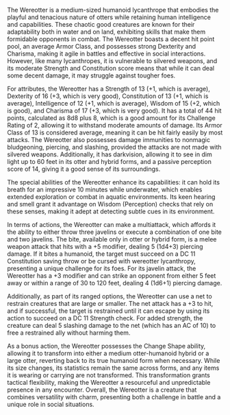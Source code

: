 The Wereotter is a medium-sized humanoid lycanthrope that embodies the playful and tenacious nature of otters while retaining human intelligence and capabilities. These chaotic good creatures are known for their adaptability both in water and on land, exhibiting skills that make them formidable opponents in combat. The Wereotter boasts a decent hit point pool, an average Armor Class, and possesses strong Dexterity and Charisma, making it agile in battles and effective in social interactions. However, like many lycanthropes, it is vulnerable to silvered weapons, and its moderate Strength and Constitution score means that while it can deal some decent damage, it may struggle against tougher foes.

For attributes, the Wereotter has a Strength of 13 (+1, which is average), Dexterity of 16 (+3, which is very good), Constitution of 13 (+1, which is average), Intelligence of 12 (+1, which is average), Wisdom of 15 (+2, which is good), and Charisma of 17 (+3, which is very good). It has a total of 44 hit points, calculated as 8d8 plus 8, which is a good amount for its Challenge Rating of 2, allowing it to withstand moderate amounts of damage. Its Armor Class of 13 is considered average, meaning it can be hit fairly easily by most attacks. The Wereotter also possesses damage immunities to nonmagic bludgeoning, piercing, and slashing, provided the attacks are not made with silvered weapons. Additionally, it has darkvision, allowing it to see in dim light up to 60 feet in its otter and hybrid forms, and a passive perception score of 14, giving it a good sense of its surroundings.

The special abilities of the Wereotter enhance its capabilities: it can hold its breath for an impressive 10 minutes while underwater, which enables extended exploration or combat in aquatic environments. Its keen hearing and smell grant it advantage on Wisdom (Perception) checks that rely on these senses, making it adept at detecting subtle cues in its environment.

In terms of actions, the Wereotter can make a multiattack, which affords it the ability to either throw three javelins or execute a combination of one bite and two javelins. The bite, available only in otter or hybrid form, is a melee weapon attack that hits with a +5 modifier, dealing 5 (1d4+3) piercing damage. If it bites a humanoid, the target must succeed on a DC 11 Constitution saving throw or be cursed with wereotter lycanthropy, presenting a unique challenge for its foes. For its javelin attack, the Wereotter has a +3 modifier and can strike an opponent from either 5 feet away or within a range of 30 to 120 feet, dealing 4 (1d6+1) piercing damage. 

Additionally, as part of its ranged options, the Wereotter can use a net to restrain creatures that are large or smaller. The net attack has a +3 to hit, and if successful, the target is restrained until it can escape by using its action to succeed on a DC 11 Strength check. For added strength, the creature can deal 5 slashing damage to the net (which has an AC of 10) to free a restrained ally without harming them.

As a bonus action, the Wereotter possesses the Change Shape ability, allowing it to transform into either a medium otter-humanoid hybrid or a large otter, reverting back to its true humanoid form when necessary. While its size changes, its statistics remain the same across forms, and any items it is wearing or carrying are not transformed. This transformation grants tactical flexibility, making the Wereotter a resourceful and unpredictable presence in any encounter. Overall, the Wereotter is a creature that combines versatility with charm, presenting both a challenge in battle and a unique role in social situations.